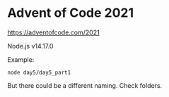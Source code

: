 # Advent of Code 2021

https://adventofcode.com/2021

Node.js v14.17.0

Example:

```
node day5/day5_part1
```
But there could be a different naming. Check folders.